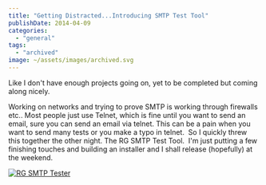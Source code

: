 ```yaml
---
title: "Getting Distracted...Introducing SMTP Test Tool"
publishDate: 2014-04-09
categories: 
  - "general"
tags:
  - "archived"
image: ~/assets/images/archived.svg
---
```


Like I don't have enough projects going on, yet to be completed but coming along nicely.

Working on networks and trying to prove SMTP is working through firewalls etc.. Most people just use Telnet, which is fine until you want to send an email, sure you can send an email via telnet. This can be a pain when you want to send many tests or you make a typo in telnet.  So I quickly threw this together the other night. The RG SMTP Test Tool.  I'm just putting a few finishing touches and building an installer and I shall release (hopefully) at the weekend.

[![RG SMTP Tester](/images/RG-SMTP-Tester.png)](https://www.ramblinggeek.co.uk/wp-content/uploads/2014/04/RG-SMTP-Tester.png)
